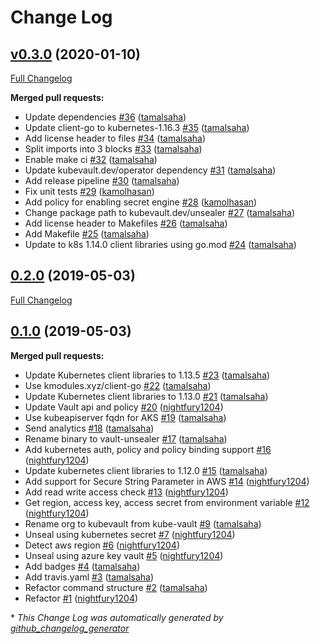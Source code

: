 # Change Log

## [v0.3.0](https://github.com/kubevault/unsealer/tree/v0.3.0) (2020-01-10)
[Full Changelog](https://github.com/kubevault/unsealer/compare/0.2.0...v0.3.0)

**Merged pull requests:**

- Update dependencies [\#36](https://github.com/kubevault/unsealer/pull/36) ([tamalsaha](https://github.com/tamalsaha))
- Update client-go to kubernetes-1.16.3 [\#35](https://github.com/kubevault/unsealer/pull/35) ([tamalsaha](https://github.com/tamalsaha))
- Add license header to files [\#34](https://github.com/kubevault/unsealer/pull/34) ([tamalsaha](https://github.com/tamalsaha))
- Split imports into 3 blocks [\#33](https://github.com/kubevault/unsealer/pull/33) ([tamalsaha](https://github.com/tamalsaha))
- Enable make ci [\#32](https://github.com/kubevault/unsealer/pull/32) ([tamalsaha](https://github.com/tamalsaha))
- Update kubevault.dev/operator dependency [\#31](https://github.com/kubevault/unsealer/pull/31) ([tamalsaha](https://github.com/tamalsaha))
- Add release pipeline [\#30](https://github.com/kubevault/unsealer/pull/30) ([tamalsaha](https://github.com/tamalsaha))
- Fix unit tests [\#29](https://github.com/kubevault/unsealer/pull/29) ([kamolhasan](https://github.com/kamolhasan))
- Add policy for enabling secret engine [\#28](https://github.com/kubevault/unsealer/pull/28) ([kamolhasan](https://github.com/kamolhasan))
- Change package path to kubevault.dev/unsealer [\#27](https://github.com/kubevault/unsealer/pull/27) ([tamalsaha](https://github.com/tamalsaha))
- Add license header to Makefiles [\#26](https://github.com/kubevault/unsealer/pull/26) ([tamalsaha](https://github.com/tamalsaha))
- Add Makefile [\#25](https://github.com/kubevault/unsealer/pull/25) ([tamalsaha](https://github.com/tamalsaha))
- Update to k8s 1.14.0 client libraries using go.mod [\#24](https://github.com/kubevault/unsealer/pull/24) ([tamalsaha](https://github.com/tamalsaha))

## [0.2.0](https://github.com/kubevault/unsealer/tree/0.2.0) (2019-05-03)
[Full Changelog](https://github.com/kubevault/unsealer/compare/0.1.0...0.2.0)

## [0.1.0](https://github.com/kubevault/unsealer/tree/0.1.0) (2019-05-03)
**Merged pull requests:**

- Update Kubernetes client libraries to 1.13.5 [\#23](https://github.com/kubevault/unsealer/pull/23) ([tamalsaha](https://github.com/tamalsaha))
- Use kmodules.xyz/client-go [\#22](https://github.com/kubevault/unsealer/pull/22) ([tamalsaha](https://github.com/tamalsaha))
- Update Kubernetes client libraries to 1.13.0 [\#21](https://github.com/kubevault/unsealer/pull/21) ([tamalsaha](https://github.com/tamalsaha))
- Update Vault api and policy [\#20](https://github.com/kubevault/unsealer/pull/20) ([nightfury1204](https://github.com/nightfury1204))
- Use kubeapiserver fqdn for AKS [\#19](https://github.com/kubevault/unsealer/pull/19) ([tamalsaha](https://github.com/tamalsaha))
- Send analytics [\#18](https://github.com/kubevault/unsealer/pull/18) ([tamalsaha](https://github.com/tamalsaha))
- Rename binary to vault-unsealer [\#17](https://github.com/kubevault/unsealer/pull/17) ([tamalsaha](https://github.com/tamalsaha))
- Add kubernetes auth, policy and policy binding support [\#16](https://github.com/kubevault/unsealer/pull/16) ([nightfury1204](https://github.com/nightfury1204))
- Update kubernetes client libraries to 1.12.0 [\#15](https://github.com/kubevault/unsealer/pull/15) ([tamalsaha](https://github.com/tamalsaha))
- Add support for Secure String Parameter in AWS [\#14](https://github.com/kubevault/unsealer/pull/14) ([nightfury1204](https://github.com/nightfury1204))
- Add read write access check [\#13](https://github.com/kubevault/unsealer/pull/13) ([nightfury1204](https://github.com/nightfury1204))
- Get region, access key, access secret from environment variable [\#12](https://github.com/kubevault/unsealer/pull/12) ([nightfury1204](https://github.com/nightfury1204))
- Rename org to kubevault from kube-vault [\#9](https://github.com/kubevault/unsealer/pull/9) ([tamalsaha](https://github.com/tamalsaha))
- Unseal using kubernetes secret [\#7](https://github.com/kubevault/unsealer/pull/7) ([nightfury1204](https://github.com/nightfury1204))
- Detect aws region [\#6](https://github.com/kubevault/unsealer/pull/6) ([nightfury1204](https://github.com/nightfury1204))
- Unseal using azure key vault [\#5](https://github.com/kubevault/unsealer/pull/5) ([nightfury1204](https://github.com/nightfury1204))
- Add badges [\#4](https://github.com/kubevault/unsealer/pull/4) ([tamalsaha](https://github.com/tamalsaha))
- Add travis.yaml [\#3](https://github.com/kubevault/unsealer/pull/3) ([tamalsaha](https://github.com/tamalsaha))
- Refactor command structure [\#2](https://github.com/kubevault/unsealer/pull/2) ([tamalsaha](https://github.com/tamalsaha))
- Refactor [\#1](https://github.com/kubevault/unsealer/pull/1) ([nightfury1204](https://github.com/nightfury1204))



\* *This Change Log was automatically generated by [github_changelog_generator](https://github.com/skywinder/Github-Changelog-Generator)*
